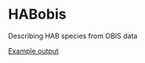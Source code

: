 # HABobis
Describing HAB species from OBIS data

[Example output](https://htmlpreview.github.io/?https://github.com/SeascapeScience/HABobis/blob/main/HABsummary.html)
